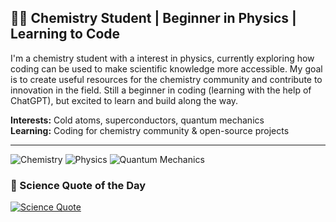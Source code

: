 ## 👨‍🔬 Chemistry Student | Beginner in Physics | Learning to Code  

I'm a chemistry student with a interest in physics, currently exploring how coding can be used to make scientific knowledge more accessible. My goal is to create useful resources for the chemistry community and contribute to innovation in the field. Still a beginner in coding (learning with the help of ChatGPT), but excited to learn and build along the way.  

**Interests:** Cold atoms, superconductors, quantum mechanics  
**Learning:** Coding for chemistry community & open-source projects  

---
![Chemistry](https://img.shields.io/badge/-Chemistry-blue?style=flat-square)
![Physics](https://img.shields.io/badge/-Physics-purple?style=flat-square)
![Quantum Mechanics](https://img.shields.io/badge/-Quantum--Mechanics-black?style=flat-square)


### 🧪 Science Quote of the Day  
[![Science Quote](https://quotes.rest/qod?category=science)](https://theysaidso.com/)  


